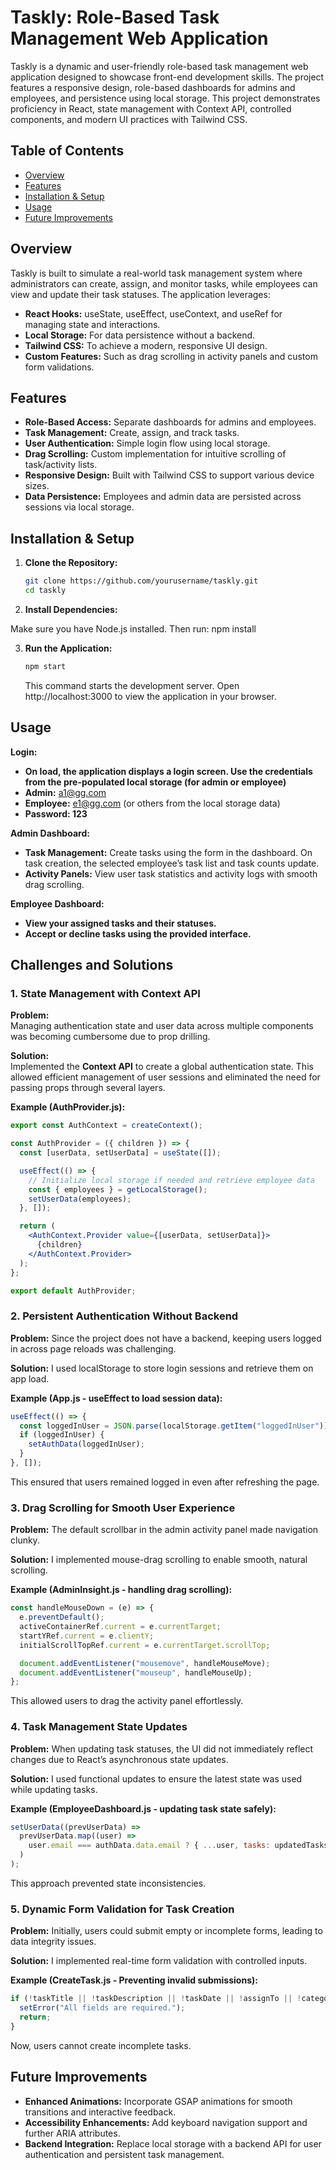# Taskly: Role-Based Task Management Web Application

Taskly is a dynamic and user-friendly role-based task management web application designed to showcase front-end development skills. The project features a responsive design, role-based dashboards for admins and employees, and persistence using local storage. This project demonstrates proficiency in React, state management with Context API, controlled components, and modern UI practices with Tailwind CSS.

## Table of Contents

- [Overview](#overview)
- [Features](#features)
- [Installation & Setup](#installation--setup)
- [Usage](#usage)
- [Future Improvements](#future-improvements)

## Overview

Taskly is built to simulate a real-world task management system where administrators can create, assign, and monitor tasks, while employees can view and update their task statuses. The application leverages:

- **React Hooks:** useState, useEffect, useContext, and useRef for managing state and interactions.
- **Local Storage:** For data persistence without a backend.
- **Tailwind CSS:** To achieve a modern, responsive UI design.
- **Custom Features:** Such as drag scrolling in activity panels and custom form validations.

## Features

- **Role-Based Access:** Separate dashboards for admins and employees.
- **Task Management:** Create, assign, and track tasks.
- **User Authentication:** Simple login flow using local storage.
- **Drag Scrolling:** Custom implementation for intuitive scrolling of task/activity lists.
- **Responsive Design:** Built with Tailwind CSS to support various device sizes.
- **Data Persistence:** Employees and admin data are persisted across sessions via local storage.

## Installation & Setup

1. **Clone the Repository:**

   ```bash
   git clone https://github.com/yourusername/taskly.git
   cd taskly

   ```

2. **Install Dependencies:**

Make sure you have Node.js installed. Then run: npm install

3. **Run the Application:**
   ```bash
   npm start
   ```
   This command starts the development server. Open http://localhost:3000 to view the application in your browser.

## Usage

**Login:**

- **On load, the application displays a login screen. Use the credentials from the pre-populated local storage (for admin or employee)**
- **Admin:** a1@gg.com
- **Employee:** e1@gg.com (or others from the local storage data)
- **Password: 123**

**Admin Dashboard:**

- **Task Management:** Create tasks using the form in the dashboard. On task creation, the selected employee’s task list and task counts update.
- **Activity Panels:** View user task statistics and activity logs with smooth drag scrolling.

**Employee Dashboard:**

- **View your assigned tasks and their statuses.**
- **Accept or decline tasks using the provided interface.**

## Challenges and Solutions

### 1. State Management with Context API

**Problem:**  
Managing authentication state and user data across multiple components was becoming cumbersome due to prop drilling.

**Solution:**  
Implemented the **Context API** to create a global authentication state. This allowed efficient management of user sessions and eliminated the need for passing props through several layers.

**Example (AuthProvider.js):**

```jsx
export const AuthContext = createContext();

const AuthProvider = ({ children }) => {
  const [userData, setUserData] = useState([]);

  useEffect(() => {
    // Initialize local storage if needed and retrieve employee data
    const { employees } = getLocalStorage();
    setUserData(employees);
  }, []);

  return (
    <AuthContext.Provider value={[userData, setUserData]}>
      {children}
    </AuthContext.Provider>
  );
};

export default AuthProvider;
```

### 2. Persistent Authentication Without Backend

**Problem:**
Since the project does not have a backend, keeping users logged in across page reloads was challenging.

**Solution:**
I used localStorage to store login sessions and retrieve them on app load.

**Example (App.js - useEffect to load session data):**

```jsx
useEffect(() => {
  const loggedInUser = JSON.parse(localStorage.getItem("loggedInUser"));
  if (loggedInUser) {
    setAuthData(loggedInUser);
  }
}, []);
```

This ensured that users remained logged in even after refreshing the page.

### 3. Drag Scrolling for Smooth User Experience

**Problem:**
The default scrollbar in the admin activity panel made navigation clunky.

**Solution:**
I implemented mouse-drag scrolling to enable smooth, natural scrolling.

**Example (AdminInsight.js - handling drag scrolling):**

```jsx
const handleMouseDown = (e) => {
  e.preventDefault();
  activeContainerRef.current = e.currentTarget;
  startYRef.current = e.clientY;
  initialScrollTopRef.current = e.currentTarget.scrollTop;

  document.addEventListener("mousemove", handleMouseMove);
  document.addEventListener("mouseup", handleMouseUp);
};
```

This allowed users to drag the activity panel effortlessly.

### 4. Task Management State Updates

**Problem:**
When updating task statuses, the UI did not immediately reflect changes due to React’s asynchronous state updates.

**Solution:**
I used functional updates to ensure the latest state was used while updating tasks.

**Example (EmployeeDashboard.js - updating task state safely):**

```jsx
setUserData((prevUserData) =>
  prevUserData.map((user) =>
    user.email === authData.data.email ? { ...user, tasks: updatedTasks } : user
  )
);
```

This approach prevented state inconsistencies.

### 5. Dynamic Form Validation for Task Creation

**Problem:**
Initially, users could submit empty or incomplete forms, leading to data integrity issues.

**Solution:**
I implemented real-time form validation with controlled inputs.

**Example (CreateTask.js - Preventing invalid submissions):**

```jsx
if (!taskTitle || !taskDescription || !taskDate || !assignTo || !category) {
  setError("All fields are required.");
  return;
}
```

Now, users cannot create incomplete tasks.

## Future Improvements

- **Enhanced Animations:** Incorporate GSAP animations for smooth transitions and interactive feedback.
- **Accessibility Enhancements:** Add keyboard navigation support and further ARIA attributes.
- **Backend Integration:** Replace local storage with a backend API for user authentication and persistent task management.
